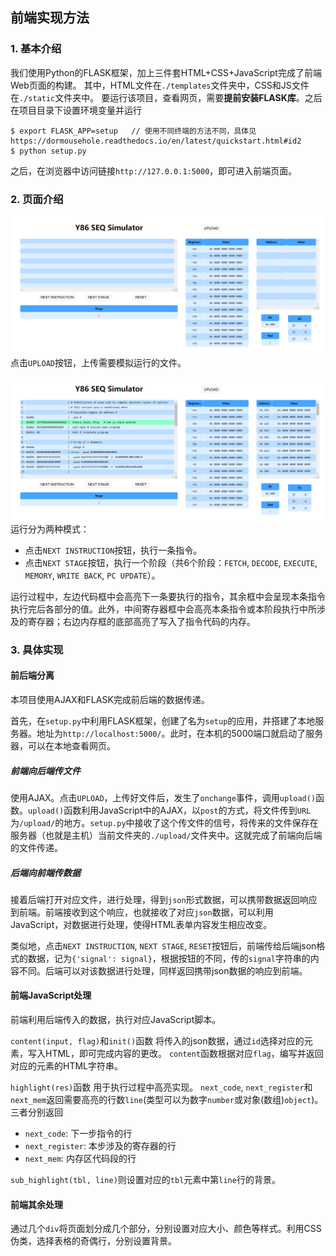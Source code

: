 ## 前端实现方法

### 1. 基本介绍

我们使用Python的FLASK框架，加上三件套HTML+CSS+JavaScript完成了前端Web页面的构建。
其中，HTML文件在`./templates`文件夹中，CSS和JS文件在`./static`文件夹中。
要运行该项目，查看网页，需要**提前安装FLASK库**。之后在项目目录下设置环境变量并运行
```
$ export FLASK_APP=setup   // 使用不同终端的方法不同，具体见 https://dormousehole.readthedocs.io/en/latest/quickstart.html#id2
$ python setup.py
```
之后，在浏览器中访问链接`http://127.0.0.1:5000`，即可进入前端页面。

### 2. 页面介绍

![preview](/static/images/preview.png)
点击`UPLOAD`按钮，上传需要模拟运行的文件。

![uploaded](static/images/uploaded.png)
运行分为两种模式：
- 点击`NEXT INSTRUCTION`按钮，执行一条指令。
- 点击`NEXT STAGE`按钮，执行一个阶段（共6个阶段：`FETCH`, `DECODE`, `EXECUTE`, `MEMORY`, `WRITE BACK`, `PC UPDATE`）。

运行过程中，左边代码框中会高亮下一条要执行的指令，其余框中会呈现本条指令执行完后各部分的值。此外，中间寄存器框中会高亮本条指令或本阶段执行中所涉及的寄存器；右边内存框的底部高亮了写入了指令代码的内存。


### 3. 具体实现

#### 前后端分离

本项目使用AJAX和FLASK完成前后端的数据传递。

首先，在`setup.py`中利用FLASK框架，创建了名为`setup`的应用，并搭建了本地服务器。地址为`http://localhost:5000/`。此时，在本机的5000端口就启动了服务器，可以在本地查看网页。

##### 前端向后端传文件

使用AJAX。点击`UPLOAD`，上传好文件后，发生了`onchange`事件，调用`upload()`函数。`upload()`函数利用JavaScript中的AJAX，以`post`的方式，将文件传到`URL`为`/upload/`的地方。`setup.py`中接收了这个传文件的信号，将传来的文件保存在服务器（也就是主机）当前文件夹的`./upload/`文件夹中。这就完成了前端向后端的文件传递。

##### 后端向前端传数据

接着后端打开对应文件，进行处理，得到`json`形式数据，可以携带数据返回响应到前端。前端接收到这个响应，也就接收了对应`json`数据，可以利用JavaScript，对数据进行处理，使得HTML表单内容发生相应改变。

类似地，点击`NEXT INSTRUCTION`, `NEXT STAGE`, `RESET`按钮后，前端传给后端json格式的数据，记为`{'signal': signal}`，根据按钮的不同，传的`signal`字符串的内容不同。后端可以对该数据进行处理，同样返回携带json数据的响应到前端。


#### 前端JavaScript处理

前端利用后端传入的数据，执行对应JavaScript脚本。

`content(input, flag)`和`init()`函数
将传入的json数据，通过`id`选择对应的元素，写入HTML，即可完成内容的更改。
`content`函数根据对应`flag`，编写并返回对应的元素的HTML字符串。

`highlight(res)`函数
用于执行过程中高亮实现。
`next_code`, `next_register`和`next_mem`返回需要高亮的行数`line`(类型可以为数字`number`或对象(数组)`object`)。三者分别返回
- `next_code`: 下一步指令的行
- `next_register`: 本步涉及的寄存器的行
- `next_mem`: 内存区代码段的行

`sub_highlight(tbl, line)`则设置对应的`tbl`元素中第`line`行的背景。


#### 前端其余处理

通过几个`div`将页面划分成几个部分，分别设置对应大小、颜色等样式。利用CSS伪类，选择表格的奇偶行，分别设置背景。